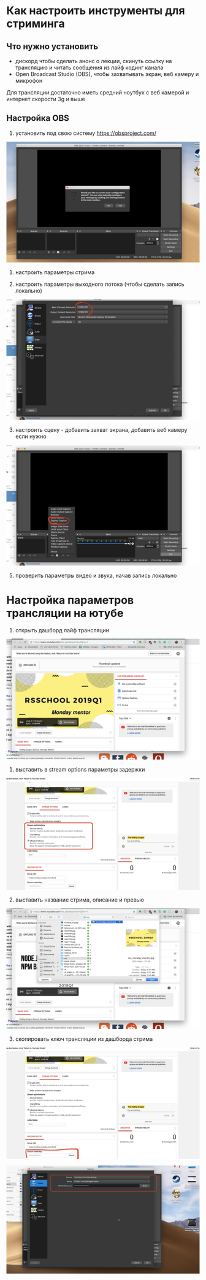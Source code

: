 # Как настроить инструменты для стриминга

## Что нужно установить

- дискорд чтобы сделать анонс о лекции, скинуть ссылку на трансляцию и читать сообщения из лайф кодинг канала
- Open Broadcast Studio (OBS), чтобы захватывать экран, веб камеру и микрофон

Для трансляции достаточно иметь средний ноутбук с веб камерой и интернет скорости 3g и выше

## Настройка OBS

1. установить под свою систему https://obsproject.com/

![установка](./images/obs_init.png)

1. настроить параметры стрима





2. настроить параметры выходного потока (чтобы сделать запись локально)

![установка](./images/obs_settings_video.png)

3. настроить сцену - добавить захват экрана, добавить веб камеру если нужно

![добавить захват экрана](./images/obs_scene_add_display_capture.png)

5. проверить параметры видео и звука, начав запись локально

# Настройка параметров трансляции на ютубе

1. открыть дашборд лайф трансляции

![дашборд стрима](./images/live_dashboard.png)


1. выставить в stream options параметры задержки

![настройки стрима](./images/stream_settings.png)

2. выставить название стрима, описание и превью

![превью](./images/add_thumbnail.png)

3. скопировать ключ трансляции из дашборда стрима

![превью](./images/stream_key.png)

![превью](./images/obs_stream_settings.png)